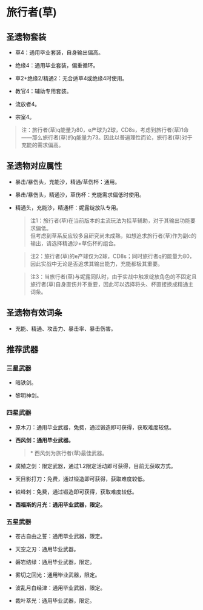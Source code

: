 # 旅行者(草)

## 圣遗物套装

- 草4：通用毕业套装，自身输出偏高。

- 绝缘4：通用毕业套装，偏重循环。

- 草2+绝缘2/精通2：无合适草4或绝缘4时使用。

- 教官4：辅助专用套装。

- 流放者4。

- 宗室4。

> 注：旅行者(草)q能量为80，e产球为2球，CD8s，考虑到旅行者(草)1命——那么旅行者(草)的q能量为73。因此以普遍理性而论，旅行者(草)对于充能的需求偏高。  
>

## 圣遗物对应属性

- 暴击/暴伤头，充能沙，精通/草伤杯：通用。

- 暴击/暴伤头，精通沙，草伤杯：充能需求偏低时使用。

- 精通头，充能沙，精通杯：妮露绽放队专用。

  > 注1：旅行者(草)在当前版本的主流玩法为挂草辅助，对于其输出功能要求偏低。  
  > 但考虑到草系反应较多且研究尚未成熟，如想追求旅行者(草)作为副c的输出，请选择精通沙+草伤杯的组合。  

  > 注2：旅行者(草)的e产球仅为2球，CD8s；同时旅行者q的能量为80，因此实战中无论是否追求其输出能力，充能都极其重要。  

  > 注3：当旅行者(草)与妮露同队时，由于实战中触发绽放角色的不固定且旅行者(草)自身直伤并不重要，因此可以选择将头、杯直接换成精通主词条。  

## 圣遗物有效词条

- 充能、精通、攻击力、暴击率、暴击伤害。

## 推荐武器

### 三星武器

- 暗铁剑。

- 黎明神剑。

### 四星武器

- 原木刀：通用毕业武器，免费，通过锻造即可获得，获取难度较低。

- **西风剑：通用毕业武器。**

  > \* 西风剑为旅行者(草)最佳武器。  

- 腐殖之剑：限定武器，通过1.2限定活动即可获得，目前无获取方式。

- 天目影打刀：免费，通过锻造即可获得，获取难度较低。

- 铁峰刺：免费，通过锻造即可获得，获取难度较低。

- **西福斯的月光：通用毕业武器，限定。**

### 五星武器

- 苍古自由之誓：通用毕业武器，限定。

- 天空之刃：通用毕业武器。

- 磐岩结绿：通用毕业武器，限定。

- 雾切之回光：通用毕业武器，限定。

- 波乱月白经津：通用毕业武器，限定。

- 裁叶萃光：通用毕业武器，限定。
